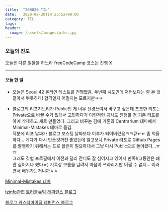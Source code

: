 ```yaml
---
title:  "200820 TIL"
date:   2020-08-20T14:25:52+09:00
category: TIL
tags: 
header:
  image: /assets/images/pika.jpg
---
```


<h3>오늘의 진도</h3>

오늘은 다른 일들을 하느라 freeCodeCamp 코스는 진행 X

<hr>

<h4>오늘 한 일</h4>

 - 오늘은 Seoul 42 온라인 테스트를 진행했음. 두번째 시도인데 저번보다는 잘 본 것 같아서 뿌듯하다! 합격일지 어떨지는 모르지만ㅋㅋ

 - 블로그의 리포지토리가 Public인 게 너무 신경쓰여서 바꾸고 싶은데 포크한 리포는 Private으로 바꿀 수가 없대서 고민하다가 이런저런 공사도 진행할 겸 기존 리포를 아예 삭제하고 새로 만들었다. 그리고 바꾸는 김에 기존의 Centrarium 테마에서 Minimal-Mistakes 테마로 옮김.
<br>덕분에 리포 날짜가 블로그 포스팅 날짜보다 이후가 되어버렸음ㅋㅋ큐ㅠㅠ 좀 억울하다... 게다가 다시 만든것까진 좋았는데 알고보니 Private 리포로 Github Pages를 발행하기 위해서는 프로 플랜이 필요하대서 그냥 다시 Public으로 돌아왔다...ㅠㅠ
<br>그래도 깃헙 프로필에서 이전과 달리 잔디도 잘 심어지고 있어서 만족!(그동안은 왜 안 심어지나 했다ㅠ) 기록상 보름을 날려서 마음이 쓰라리지만 어쩔 수 없지... 이러면서 배워가는거니까ㅎㅎ

[Minimal-Mistakes 테마](https://mmistakes.github.io/minimal-mistakes/)

[tzinfo관련 트러블슈팅 레퍼런스 블로그](https://honsal.blogspot.com/2015/12/tzinfo.html)

[블로그 커스터마이징 레퍼런스 블로그](https://hahafamilia.github.io/howto/jekyll-github-mistakes-blog/)
